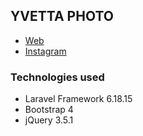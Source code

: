 ## YVETTA PHOTO

- [Web](https://yvettaphoto.com)
- [Instagram](https://www.instagram.com/yvettaphoto/)

### Technologies used 

* Laravel Framework 6.18.15
* Bootstrap 4
* jQuery 3.5.1